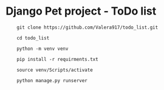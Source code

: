 # Django Pet project - ToDo list
```
    git clone https://github.com/Valera917/todo_list.git
```

```
    cd todo_list
```

```
    python -m venv venv
```

```
    pip install -r requirments.txt
```

```
    source venv/Scripts/activate
```

```
    python manage.py runserver
```